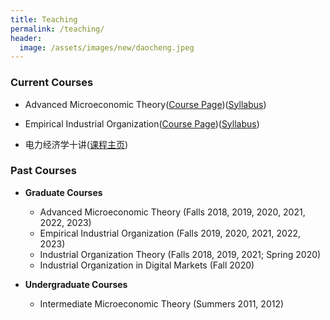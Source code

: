 ```yaml
---
title: Teaching
permalink: /teaching/
header:
  image: /assets/images/new/daocheng.jpeg
---
```


### Current Courses

- Advanced Microeconomic Theory([Course Page](https://yingzheng-econ.github.io/Advanced-Microeconomics//))([Syllabus](/Syllabus-Microeconomics-2024-Fall-RUC.pdf))

- Empirical Industrial Organization([Course Page](https://yingzheng-econ.github.io/Empirical-IO-Course/))([Syllabus](/Syllabus-EIO-RUC-2022-Fall-EN.pdf))  

- 电力经济学十讲([课程主页](https://yingzheng-econ.github.io/Econ_Power_Market/))

### Past Courses  

- **Graduate Courses**  
  * Advanced Microeconomic Theory (Falls 2018, 2019, 2020, 2021, 2022, 2023)   
   * Empirical Industrial Organization (Falls 2019, 2020, 2021, 2022, 2023)   
  * Industrial Organization Theory (Falls 2018, 2019, 2021; Spring 2020)  
  * Industrial Organization in Digital Markets (Fall 2020)  

- **Undergraduate Courses**  
  * Intermediate Microeconomic Theory (Summers 2011, 2012)

    
